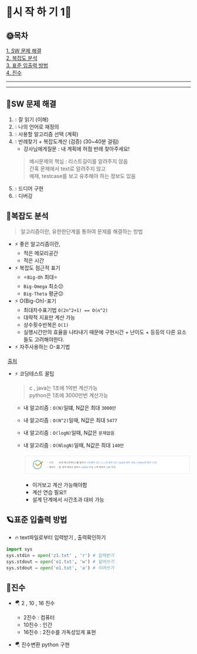 # 🌌시 작 하 기 1🌌
## 🌞목차

[1. SW 문제 해결](#sw-문제-해결)  
[2. 복잡도 분석 ](#복잡도-분석)  
[3. 표준 입출력 방법](#표준-입출력-방법)  
[4. 진수](#진수)  

---
---


## 🌠SW 문제 해결
1. 💧 잘 읽기 (이해)
2. 💧 나의 언어로 재정의
3. 💧 사용할 알고리즘 선택 (계획)
4. 💧 반례찾기 + 복잡도계산 (검증) (30~40분 걸림)
   + 강사님에게질문 : 내 계획에 허점 반례 찾아주세요! 
   >예시문제의 핵심 : 리스트길이를 알려주지 않음  
    간혹 문제에서 text로 알려주지 않고  
    예제, testcase를 보고 유추해야 하는 정보도 있음   
5. 💧 드디어 구현
6. 💧 디버깅

## 🌟복잡도 분석
> 알고리즘이란, 유한한단계를 통하여 문제를 해결하는 방법
+ ⚡ 좋은 알고리즘이란,
  + 적은 메모리공간
  + 적은 시간
+ ⚡ 복잡도 점근적 표기
  + ⭐`Big-Oh` 최대⭐
  + `Big-Omega` 최소😕
  + `Big-Theta` 평균😕
+ ⚡ O(Big-Oh)-표기
  + 최대차수표기법 `O(2n^2+1) == O(n^2)`
  + 대략적 지표만 계산 가능
  + 상수횟수반복은 `O(1)`
  + 실행시간만의 효율을 나타내기 때문에 구현시간 + 난이도 + 등등의 다른 요소들도 고려해야한다.
+ ⚡ 자주사용하는 O-표기법
<img src="https://velog.velcdn.com/images/bfdsh/post/b454f31b-36a6-4cb9-9989-8e4741592b14/image.png" alt="">
<a href="https://velog.io/@bfdsh/%EC%95%8C%EA%B3%A0%EB%A6%AC%EC%A6%98-%EB%B3%B5%EC%9E%A1%EB%8F%84">출처</a>

+ ⚡ 코딩테스트 꿀팁

  > c , java는 1초에 1억번 계산가능  
  > python은 1초에 3000만번 계산가능
  + 내 알고리즘 : `O(N)`일떄, N값은 최대 `3000만`
  + 내 알고리즘 : `O(N^2)`일때, N값은 최대 `5477`
  + 내 알고리즘 : `O(logN)`일때, N값은 `문제없음`
  + 내 알고리즘 : `O(NlogN)`일때, N값은 최대 `140만`

    ![alt text](image.png)
    + 이거보고 계산 가능해야함
    + 계산 연습 필요!!
    + 설계 단계에서 시간초과 대비 가능

## 🪐표준 입출력 방법
+ 🔥 text파일로부터 입력받기 , 출력확인하기
```py
import sys
sys.stdin = open('z1.txt' , 'r') # 입력받기
sys.stdout = open('o1.txt', 'w') # 덮어쓰기
sys.stdout = open('o1.txt', 'a') # 이어쓰기
```
## 🚀진수
+ 🪂 2 , 10 , 16 진수
  + 2진수 : 컴퓨터
  + 10진수 : 인간
  + 16진수 : 2진수를 가독성있게 표현

+ 🪂 진수변환 python 구현
